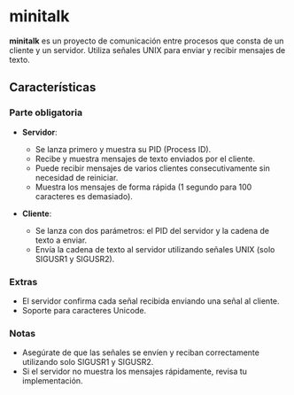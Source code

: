 # minitalk

**minitalk** es un proyecto de comunicación entre procesos que consta de un cliente y un servidor. Utiliza señales UNIX para enviar y recibir mensajes de texto.

## Características

### Parte obligatoria
- **Servidor**:
  - Se lanza primero y muestra su PID (Process ID).
  - Recibe y muestra mensajes de texto enviados por el cliente.
  - Puede recibir mensajes de varios clientes consecutivamente sin necesidad de reiniciar.
  - Muestra los mensajes de forma rápida (1 segundo para 100 caracteres es demasiado).

- **Cliente**:
  - Se lanza con dos parámetros: el PID del servidor y la cadena de texto a enviar.
  - Envía la cadena de texto al servidor utilizando señales UNIX (solo SIGUSR1 y SIGUSR2).

### Extras
- El servidor confirma cada señal recibida enviando una señal al cliente.
- Soporte para caracteres Unicode.

### Notas
- Asegúrate de que las señales se envíen y reciban correctamente utilizando solo SIGUSR1 y SIGUSR2.
- Si el servidor no muestra los mensajes rápidamente, revisa tu implementación.
